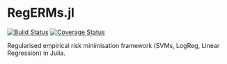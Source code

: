 RegERMs.jl
==========
[![Build Status](https://travis-ci.org/BigCrunsh/RegERMs.jl.svg?branch=master)](https://travis-ci.org/BigCrunsh/RegERMs.jl)
[![Coverage Status](https://img.shields.io/coveralls/BigCrunsh/RegERMs.jl.png)](https://coveralls.io/r/BigCrunsh/RegERMs.jl)

Regularised empirical risk minimisation framework (SVMs,  LogReg, Linear Regression) in Julia.
